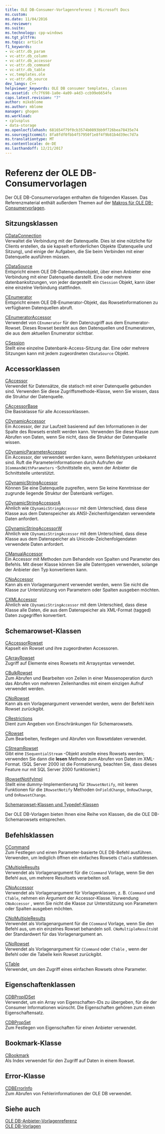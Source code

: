 ```yaml
---
title: OLE DB-Consumer-Vorlagenreferenz | Microsoft Docs
ms.custom: 
ms.date: 11/04/2016
ms.reviewer: 
ms.suite: 
ms.technology: cpp-windows
ms.tgt_pltfrm: 
ms.topic: article
f1_keywords:
- vc-attr.db_param
- vc-attr.db_column
- vc-attr.db_accessor
- vc-attr.db_command
- vc-attr.db_table
- vc.templates.ole
- vc-attr.db_source
dev_langs: C++
helpviewer_keywords: OLE DB consumer templates, classes
ms.assetid: cfc7f698-1a0e-4a09-a4d3-ccb99e6654fe
caps.latest.revision: "7"
author: mikeblome
ms.author: mblome
manager: ghogen
ms.workload:
- cplusplus
- data-storage
ms.openlocfilehash: 681654f79f0cb3574b0893bb9f726bea78435e74
ms.sourcegitcommit: 8fa8fdf0fbb4f57950f1e8f4f9b81b4d39ec7d7a
ms.translationtype: MT
ms.contentlocale: de-DE
ms.lasthandoff: 12/21/2017
---
```

# <a name="ole-db-consumer-templates-reference"></a>Referenz der OLE DB-Consumervorlagen
Der OLE DB-Consumervorlagen enthalten die folgenden Klassen. Das Referenzmaterial enthält außerdem Themen auf der [Makros für OLE DB-Consumervorlagen](../../data/oledb/macros-and-global-functions-for-ole-db-consumer-templates.md).  
  
## <a name="session-classes"></a>Sitzungsklassen  
 [CDataConnection](../../data/oledb/cdataconnection-class.md)  
 Verwaltet die Verbindung mit der Datenquelle. Dies ist eine nützliche für Clients erstellen, da sie kapselt erforderlichen Objekte (Datenquelle und Sitzung), und einige der Aufgaben, die Sie beim Verbinden mit einer Datenquelle ausführen müssen.  
  
 [CDataSource](../../data/oledb/cdatasource-class.md)  
 Entspricht einem OLE DB-Datenquellenobjekt, über einen Anbieter eine Verbindung mit einer Datenquelle darstellt. Eine oder mehrere datenbanksitzungen, von jeder dargestellt ein `CSession` Objekt, kann über eine einzelne Verbindung stattfinden.  
  
 [CEnumerator](../../data/oledb/cenumerator-class.md)  
 Entspricht einem OLE DB-Enumerator-Objekt, das Rowsetinformationen zu verfügbaren Datenquellen abruft.  
  
 [CEnumeratorAccessor](../../data/oledb/cenumeratoraccessor-class.md)  
 Verwendet von `CEnumerator` für den Datenzugriff aus dem Enumerator-Rowset. Dieses Rowset besteht aus den Datenquellen und Enumeratoren, die aus dem aktuellen Enumerator sichtbar.  
  
 [CSession](../../data/oledb/csession-class.md)  
 Stellt eine einzelne Datenbank-Access-Sitzung dar. Eine oder mehrere Sitzungen kann mit jedem zugeordneten `CDataSource` Objekt.  
  
## <a name="accessor-classes"></a>Accessorklassen  
 [CAccessor](../../data/oledb/caccessor-class.md)  
 Verwendet für Datensätze, die statisch mit einer Datenquelle gebunden sind. Verwenden Sie diese Zugriffsmethode-Klasse, wenn Sie wissen, dass die Struktur der Datenquelle.  
  
 [CAccessorBase](../../data/oledb/caccessorbase-class.md)  
 Die Basisklasse für alle Accessorklassen.  
  
 [CDynamicAccessor](../../data/oledb/cdynamicaccessor-class.md)  
 Ein Accessor, der zur Laufzeit basierend auf den Informationen in der Spalte des Rowsets erstellt werden kann. Verwenden Sie diese Klasse zum Abrufen von Daten, wenn Sie nicht, dass die Struktur der Datenquelle wissen.  
  
 [CDynamicParameterAccessor](../../data/oledb/cdynamicparameteraccessor-class.md)  
 Ein Accessor, der verwendet werden kann, wenn Befehlstypen unbekannt sind. Ruft die Parameterinformationen durch Aufrufen der `ICommandWithParameters` -Schnittstelle ein, wenn der Anbieter die Schnittstelle unterstützt.  
  
 [CDynamicStringAccessor](../../data/oledb/cdynamicstringaccessor-class.md)  
 Können Sie eine Datenquelle zugreifen, wenn Sie keine Kenntnisse der zugrunde liegende Struktur der Datenbank verfügen.  
  
 [CDynamicStringAccessorA](../../data/oledb/cdynamicstringaccessora-class.md)  
 Ähnlich wie `CDynamicStringAccessor` mit dem Unterschied, dass diese Klasse aus dem Datenspeicher als ANSI-Zeichenfolgendaten verwendete Daten anfordert.  
  
 [CDynamicStringAccessorW](../../data/oledb/cdynamicstringaccessorw-class.md)  
 Ähnlich wie `CDynamicStringAccessor` mit dem Unterschied, dass diese Klasse aus dem Datenspeicher als Unicode-Zeichenfolgendaten verwendete Daten anfordert.  
  
 [CManualAccessor](../../data/oledb/cmanualaccessor-class.md)  
 Ein Accessor mit Methoden zum Behandeln von Spalten und Parameter des Befehls. Mit dieser Klasse können Sie alle Datentypen verwenden, solange der Anbieter den Typ konvertieren kann.  
  
 [CNoAccessor](../../data/oledb/cnoaccessor-class.md)  
 Kann als ein Vorlagenargument verwendet werden, wenn Sie nicht die Klasse zur Unterstützung von Parametern oder Spalten ausgeben möchten.  
  
 [CXMLAccessor](../../data/oledb/cxmlaccessor-class.md)  
 Ähnlich wie `CDynamicStringAccessor` mit dem Unterschied, dass diese Klasse alle Daten, die aus dem Datenspeicher als XML-Format (tagged) Daten zugegriffen konvertiert.  
  
## <a name="rowset-classes"></a>Schemarowset-Klassen  
 [CAccessorRowset](../../data/oledb/caccessorrowset-class.md)  
 Kapselt ein Rowset und ihre zugeordneten Accessoren.  
  
 [CArrayRowset](../../data/oledb/carrayrowset-class.md)  
 Zugriff auf Elemente eines Rowsets mit Arraysyntax verwendet.  
  
 [CBulkRowset](../../data/oledb/cbulkrowset-class.md)  
 Zum Abrufen und Bearbeiten von Zeilen in einer Massenoperation durch das Abrufen von mehreren Zeilenhandles mit einem einzigen Aufruf verwendet werden.  
  
 [CNoRowset](../../data/oledb/cnorowset-class.md)  
 Kann als ein Vorlagenargument verwendet werden, wenn der Befehl kein Rowset zurückgibt.  
  
 [CRestrictions](../../data/oledb/crestrictions-class.md)  
 Dient zum Angeben von Einschränkungen für Schemarowsets.  
  
 [CRowset](../../data/oledb/crowset-class.md)  
 Zum Bearbeiten, festlegen und Abrufen von Rowsetdaten verwendet.  
  
 [CStreamRowset](../../data/oledb/cstreamrowset-class.md)  
 Gibt eine `ISequentialStream` -Objekt anstelle eines Rowsets werden; verwenden Sie dann die **lesen** Methode zum Abrufen von Daten im XML-Format. (SQL Server 2000 ist die Formatierung, beachten Sie, dass dieses Feature nur mit SQL Server 2000 funktioniert.)  
  
 [IRowsetNotifyImpl](../../data/oledb/irowsetnotifyimpl-class.md)  
 Stellt eine dummy-Implementierung für `IRowsetNotify`, mit leeren Funktionen für die `IRowsetNotify` Methoden `OnFieldChange`, `OnRowChange`, und `OnRowsetChange`.  
  
 [Schemarowset-Klassen und Typedef-Klassen](../../data/oledb/schema-rowset-classes-and-typedef-classes.md)  
  
 Der OLE DB-Vorlagen bieten Ihnen eine Reihe von Klassen, die die OLE DB-Schemarowsets entsprechen.  
  
## <a name="command-classes"></a>Befehlsklassen  
 [CCommand](../../data/oledb/ccommand-class.md)  
 Zum Festlegen und einen Parameter-basierte OLE DB-Befehl ausführen. Verwenden, um lediglich öffnen ein einfaches Rowsets `CTable` stattdessen.  
  
 [CMultipleResults](../../data/oledb/cmultipleresults-class.md)  
 Verwendet als Vorlagenargument für die `CCommand` Vorlage, wenn Sie den Befehl aus, um mehrere Resultsets verarbeiten soll.  
  
 [CNoAccessor](../../data/oledb/cnoaccessor-class.md)  
 Verwendet als Vorlagenargument für Vorlagenklassen, z. B. `CCommand` und `CTable`, nehmen ein Argument der Accessor-Klasse. Verwendung `CNoAccessor` , wenn Sie nicht die Klasse zur Unterstützung von Parametern oder Spalten ausgeben möchten.  
  
 [CNoMultipleResults](../../data/oledb/cnomultipleresults-class.md)  
 Verwendet als Vorlagenargument für die `CCommand` Vorlage, wenn Sie den Befehl aus, um ein einzelnes Rowset behandeln soll. `CNoMultipleResults`ist der Standardwert für das Vorlagenargument an.  
  
 [CNoRowset](../../data/oledb/cnorowset-class.md)  
 Verwendet als Vorlagenargument für `CCommand` oder `CTable` , wenn der Befehl oder die Tabelle kein Rowset zurückgibt.  
  
 [CTable](../../data/oledb/ctable-class.md)  
 Verwendet, um den Zugriff eines einfachen Rowsets ohne Parameter.  
  
## <a name="property-classes"></a>Eigenschaftenklassen  
 [CDBPropIDSet](../../data/oledb/cdbpropidset-class.md)  
 Verwendet, um ein Array von Eigenschaften-IDs zu übergeben, für die der Consumer Informationen wünscht. Die Eigenschaften gehören zum einen Eigenschaftensatz.  
  
 [CDBPropSet](../../data/oledb/cdbpropset-class.md)  
 Zum Festlegen von Eigenschaften für einen Anbieter verwendet.  
  
## <a name="bookmark-class"></a>Bookmark-Klasse  
 [CBookmark](../../data/oledb/cbookmark-class.md)  
 Als Index verwendet für den Zugriff auf Daten in einem Rowset.  
  
## <a name="error-class"></a>Error-Klasse  
 [CDBErrorInfo](../../data/oledb/cdberrorinfo-class.md)  
 Zum Abrufen von Fehlerinformationen der OLE DB verwendet.  
  
## <a name="see-also"></a>Siehe auch  
 [OLE DB-Anbieter-Vorlagenreferenz](../../data/oledb/ole-db-provider-templates-reference.md)   
 [OLE DB-Vorlagen](../../data/oledb/ole-db-templates.md)